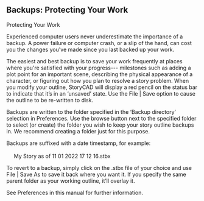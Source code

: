 ## Backups: Protecting Your Work ##
Protecting Your Work <br/>


Experienced computer users never underestimate the importance of a backup.  A power failure or computer crash, or a slip of the hand, can cost you the changes you've made since you last backed up your work. <br/>

The easiest and best backup is to save your work frequently at places where you're satisfied with your progress--- milestones such as adding a plot point for an important scene, describing the physical appearance of a character, or figuring out how you plan to resolve a story problem. When you modify your outline, StoryCAD will display a red pencil on the status bar to indicate that  it’s in an ‘unsaved’ state. Use the File | Save option to cause the outline to be re-written to disk. <br/>

Backups are written to the folder specified in the ‘Backup directory’ selection in Preferences. Use  the browse button next to the specified folder to select (or create) the folder you wish to keep your story outline backups in. We recommend creating a folder just for this purpose. <br/>

Backups are suffixed with a date timestamp, for example: <br/>
&nbsp;&nbsp;&nbsp;&nbsp; <br/>
&nbsp;&nbsp;&nbsp;&nbsp;  My Story as of 11 01 2022 17 12 16.stbx <br/>

To revert to a backup, simply click on the .stbx file of your choice and use File | Save As to save it back where you want it. If you specify the same parent folder as your working outline, it’ll overlay it. <br/>

See Preferences in this manual for further information. <br/>

